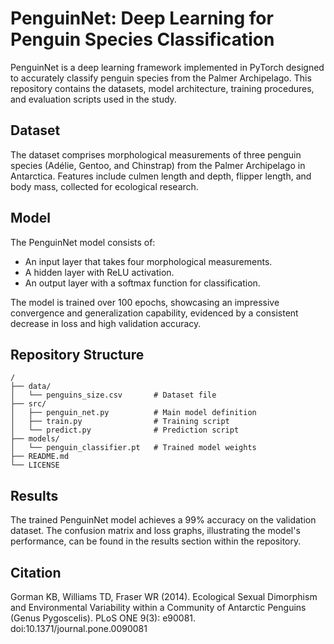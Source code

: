 # PenguinNet: Deep Learning for Penguin Species Classification

PenguinNet is a deep learning framework implemented in PyTorch designed to accurately classify penguin species from the Palmer Archipelago. This repository contains the datasets, model architecture, training procedures, and evaluation scripts used in the study.

## Dataset

The dataset comprises morphological measurements of three penguin species (Adélie, Gentoo, and Chinstrap) from the Palmer Archipelago in Antarctica. Features include culmen length and depth, flipper length, and body mass, collected for ecological research.

## Model

The PenguinNet model consists of:
- An input layer that takes four morphological measurements.
- A hidden layer with ReLU activation.
- An output layer with a softmax function for classification.

The model is trained over 100 epochs, showcasing an impressive convergence and generalization capability, evidenced by a consistent decrease in loss and high validation accuracy.

## Repository Structure

```plaintext
/
├── data/
│   └── penguins_size.csv       # Dataset file
├── src/
│   ├── penguin_net.py          # Main model definition
│   ├── train.py                # Training script
│   └── predict.py              # Prediction script
├── models/
│   └── penguin_classifier.pt   # Trained model weights
├── README.md
└── LICENSE
```
## Results
The trained PenguinNet model achieves a 99% accuracy on the validation dataset. The confusion matrix and loss graphs,
illustrating the model's performance, can be found in the results section within the repository.

## Citation
Gorman KB, Williams TD, Fraser WR (2014). Ecological Sexual Dimorphism and Environmental Variability within a Community of Antarctic Penguins (Genus Pygoscelis). PLoS ONE 9(3): e90081. doi:10.1371/journal.pone.0090081

